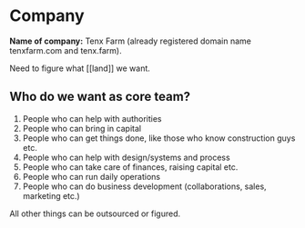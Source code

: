 # Company

**Name of company:** Tenx Farm (already registered domain name tenxfarm.com and tenx.farm). 

Need to figure what [[land]] we want. 

## Who do we want as core team?

1. People who can help with authorities
2. People who can bring in capital
3. People who can get things done, like those who know construction guys etc.
4. People who can help with design/systems and process
5. People who can take care of finances, raising capital etc.
6. People who can run daily operations
7. People who can do business development (collaborations, sales, marketing etc.)

All other things can be outsourced or figured.